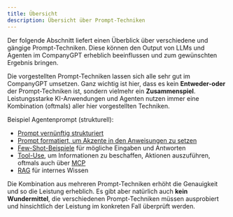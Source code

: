```yaml
---
title: Übersicht
description: Übersicht über Prompt-Techniken
---
```


Der folgende Abschnitt liefert einen Überblick über verschiedene und gängige Prompt-Techniken. Diese können den Output von LLMs und Agenten im CompanyGPT erheblich beeinflussen und zum gewünschten Ergebnis bringen.

Die vorgestellten Prompt-Techniken lassen sich alle sehr gut im CompanyGPT umsetzen. Ganz wichtig ist hier, dass es kein **Entweder-oder** der Prompt-Techniken ist, sondern vielmehr ein **Zusammenspiel**. Leistungsstarke KI-Anwendungen und Agenten nutzen immer eine Kombination (oftmals) aller hier vorgestellten Techniken.

Beispiel Agentenprompt (strukturell):

- [Prompt vernünftig strukturiert](prompt-engineering/prompts-formatieren)
- [Prompt formatiert, um Akzente in den Anweisungen zu setzen](../prompts-formatieren.md)
- [Few-Shot-Beispiele](./few-shot.md) für mögliche Eingaben und Antworten
- [Tool-Use](./tool-use.md), um Informationen zu beschaffen, Aktionen auszuführen, oftmals auch über [MCP](./tool-use.md#mcp)
- [RAG](./rag.md) für internes Wissen

Die Kombination aus mehreren Prompt-Techniken erhöht die Genauigkeit und so die Leistung erheblich. Es gibt aber natürlich auch **kein Wundermittel**, die verschiedenen Prompt-Techniken müssen ausprobiert und hinsichtlich der Leistung im konkreten Fall überprüft werden.